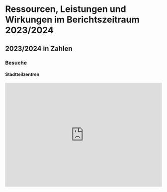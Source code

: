 # Ressourcen, Leistungen und Wirkungen im Berichtszeitraum 2023/2024
## 2023/2024 in Zahlen

### Besuche
#### Stadtteilzentren
<iframe title="Anzahl der Besuche in Stadtteilzentren 2017 - 2024" aria-label="Flächen" id="datawrapper-chart-Latr5" src="https://datawrapper.dwcdn.net/Latr5/1/" scrolling="no" frameborder="0" style="width: 0; min-width: 100% !important; border: none;" height="335" data-external="1"></iframe><script type="text/javascript">window.addEventListener("message",function(a){if(void 0!==a.data["datawrapper-height"]){var e=document.querySelectorAll("iframe");for(var t in a.data["datawrapper-height"])for(var r,i=0;r=e[i];i++)if(r.contentWindow===a.source){var d=a.data["datawrapper-height"][t]+"px";r.style.height=d}}});</script>